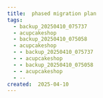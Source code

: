 ```yaml
---
title:  phased migration plan
tags:
  - backup_20250410_075737
  - acupcakeshop
  - backup_20250410_075058
  - acupcakeshop
  - - backup_20250410_075737
  - - acupcakeshop
  - - backup_20250410_075058
  - - acupcakeshop
  - --
created:  2025-04-10
---
```



